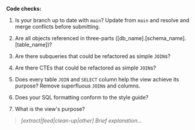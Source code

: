 **Code checks:**
1) Is your branch up to date with `main`? Update from `main` and resolve and merge conflicts before submitting.
2) Are all objects referenced in three-parts ([db_name].[schema_name].[table_name])?
3) Are there subqueries that could be refactored as simple `JOIN`s?
4) Are there CTEs that could be refactored as simple `JOIN`s?
5) Does every table `JOIN` and `SELECT` column help the view achieve its purpose? Remove superfluous `JOIN`s and columns.
6) Does your SQL formatting conform to the style guide?

8) What is the view's purpose?
> *[extract|feed|clean-up|other] Brief explanation...*
